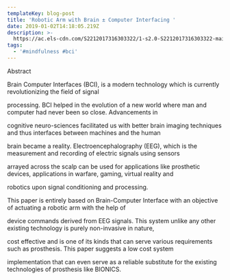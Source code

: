 ```yaml
---
templateKey: blog-post
title: 'Robotic Arm with Brain ± Computer Interfacing '
date: 2019-01-02T14:18:05.219Z
description: >-
  https://ac.els-cdn.com/S2212017316303322/1-s2.0-S2212017316303322-main.pdf?_tid=25e54bbc-6dc7-43a2-b1ee-41acf88ff2c4&acdnat=1546438808_e465c90d70c6829b4ed1299dfdd054bc
tags:
  - '#mindfulness #bci'
---
```

Abstract

Brain Computer Interfaces (BCI), is a modern technology which is currently revolutionizing the field of signal

processing. BCI helped in the evolution of a new world where man and computer had never been so close. Advancements in

cognitive neuro-sciences facilitated us with better brain imaging techniques and thus interfaces between machines and the human

brain became a reality. Electroencephalography (EEG), which is the measurement and recording of electric signals using sensors

arrayed across the scalp can be used for applications like prosthetic devices, applications in warfare, gaming, virtual reality and

robotics upon signal conditioning and processing.

This paper is entirely based on Brain-Computer Interface with an objective of actuating a robotic arm with the help of

device commands derived from EEG signals. This system unlike any other existing technology is purely non-invasive in nature,

cost effective and is one of its kinds that can serve various requirements such as prosthesis. This paper suggests a low cost system

implementation that can even serve as a reliable substitute for the existing technologies of prosthesis like BIONICS.
